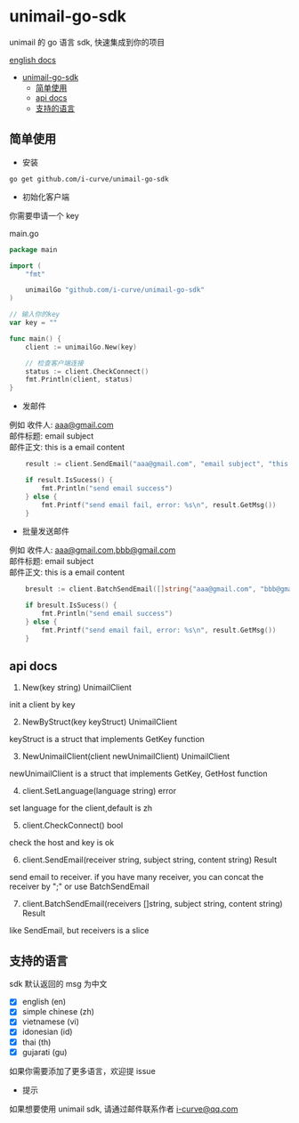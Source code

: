 # unimail-go-sdk

unimail 的 go 语言 sdk, 快速集成到你的项目

[english docs](README.md)

<!-- @import "[TOC]" {cmd="toc" depthFrom=1 depthTo=6 orderedList=false} -->

<!-- code_chunk_output -->

- [unimail-go-sdk](#unimail-go-sdk)
  - [简单使用](#简单使用)
  - [api docs](#api-docs)
  - [支持的语言](#支持的语言)

<!-- /code_chunk_output -->

## 简单使用

- 安装

```shell
go get github.com/i-curve/unimail-go-sdk
```

- 初始化客户端

你需要申请一个 key

main.go

```go
package main

import (
	"fmt"

	unimailGo "github.com/i-curve/unimail-go-sdk"
)

// 输入你的key
var key = ""

func main() {
	client := unimailGo.New(key)

    // 检查客户端连接
	status := client.CheckConnect()
	fmt.Println(client, status)
}
```

- 发邮件

例如
收件人: aaa@gmail.com  
邮件标题: email subject  
邮件正文: this is a email content

```go
    result := client.SendEmail("aaa@gmail.com", "email subject", "this is a email content")

    if result.IsSucess() {
        fmt.Println("send email success")
    } else {
        fmt.Printf("send email fail, error: %s\n", result.GetMsg())
    }
```

- 批量发送邮件

例如
收件人: aaa@gmail.com,bbb@gmail.com  
邮件标题: email subject  
邮件正文: this is a email content

```go
	bresult := client.BatchSendEmail([]string{"aaa@gmail.com", "bbb@gmail.com"}, "email subject", "this is a email content")

	if bresult.IsSucess() {
		fmt.Println("send email success")
	} else {
		fmt.Printf("send email fail, error: %s\n", result.GetMsg())
	}
```

## api docs

1. New(key string) UnimailClient

init a client by key

2. NewByStruct(key keyStruct) UnimailClient

keyStruct is a struct that implements GetKey function

3. NewUnimailClient(client newUnimailClient) UnimailClient

newUnimailClient is a struct that implements GetKey, GetHost function

4. client.SetLanguage(language string) error

set language for the client,default is zh

5. client.CheckConnect() bool

check the host and key is ok

6. client.SendEmail(receiver string, subject string, content string) Result

send email to receiver. if you have many receiver, you can concat the receiver by ";" or use BatchSendEmail

7. client.BatchSendEmail(receivers []string, subject string, content string) Result

like SendEmail, but receivers is a slice

## 支持的语言

sdk 默认返回的 msg 为中文

- [x] english (en)
- [x] simple chinese (zh)
- [x] vietnamese (vi)
- [x] idonesian (id)
- [x] thai (th)
- [x] gujarati (gu)

如果你需要添加了更多语言，欢迎提 issue

- 提示

如果想要使用 unimail sdk, 请通过邮件联系作者 i-curve@qq.com
